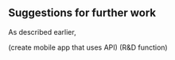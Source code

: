 ## Suggestions for further work

As described earlier, 

(create mobile app that uses API)
(R&D function)


